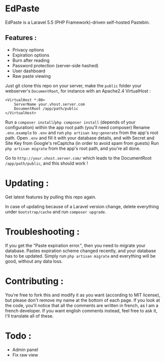 # EdPaste
EdPaste is a Laravel 5.5 (PHP Framework)-driven self-hosted Pastebin. 

## Features :
- Privacy options
- Expiration options
- Burn after reading
- Password protection (server-side hashed)
- User dashboard
- Raw paste viewing

Just git clone this repo on your server, make the `public` folder your webserver's `DocumentRoot`, for instance with an Apache2.4 VirtualHost :
```
<VirtualHost *:80>
    ServerName your.vhost.server.com
    DocumentRoot /app/path/public
</VirtualHost>
```
Run a `composer install`/`php composer install` (depends of your configuration) within the app root path (you'll need composer)
Rename `.env.example` to `.env` and run `php artisan key:generate` from the app's root path.
Open `.env` and fill it with your database details, and with Secret and Site Key from Google's reCaptcha (in order to avoid spam from guests)
Run `php artisan migrate` from the app's root path, and you're all done.

Go to `http://your.vhost.server.com/` which leads to the DocumentRoot `/app/path/public`, and this should work !

# Updating :
Get latest features by pulling this repo again.

In case of updating because of a Laravel version change, delete everything under `bootstrap/cache` and run `composer upgrade`.

# Troubleshooting :
If you get the "Paste expiration error.", then you need to migrate your database. Pastes expiration scheme changed recently, and your database has to be updated. Simply run `php artisan migrate` and everything will be good, without any data loss.

# Contributing :
You're free to fork this and modify it as you want (according to MIT license), but please don't remove my name at the bottom of each page. If you look at the code, you'll notice that all the comments are written in french, as I am a french developer. If you want english comments instead, feel free to ask it, I'll translate all of these.

# Todo :
- Admin panel
- Fix raw view
